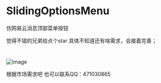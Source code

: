 # SlidingOptionsMenu
仿网易云消息顶部菜单按钮

觉得不错的兄弟给点个star 
具体不知道还有啥需求，会接着完善；
# 
![image](https://github.com/honeyed/SlidingOptionsMenu/blob/master/image/ezgif-2-f01c1781cb8d.gif)

根据市场需求吧
也可以联系QQ：471030865
